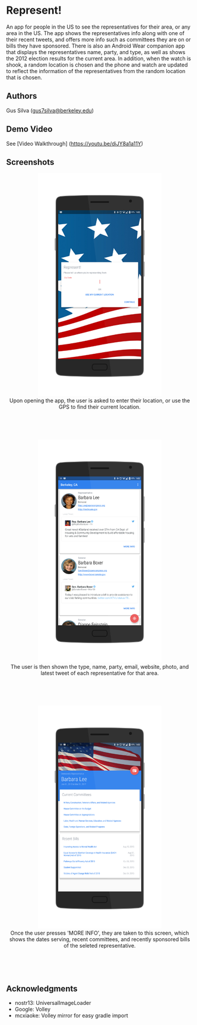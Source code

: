 # Represent!

An app for people in the US to see the representatives for their area, or any area in the US. The app shows the representatives info along with one of their recent tweets, and offers more info such as committees they are on or bills they have sponsored. There is also an Android Wear companion app that displays the representatives name, party, and type, as well as shows the 2012 election results for the current area. In addition, when the watch is shook, a random location is chosen and the phone and watch are updated to reflect the information of the representatives from the random location that is chosen.

## Authors

Gus Silva ([gus7silva@berkeley.edu](mailto:gus7silva@berkeley.edu))

## Demo Video

See [Video Walkthrough] (https://youtu.be/diJY8a1a11Y)

## Screenshots


  <p align="center">
    <img src="screenshots/screen1.png" height="600" alt="Screenshot"/>
    <br>
    Upon opening the app, the user is asked to enter their location, or use the GPS to find their current location.<br>
  </p> <br><br><br>
  
  <p align="center">
    <img src="screenshots/screen2.png" height="600" alt="Screenshot"/>
    <br>
    The user is then shown the type, name, party, email, website, photo, and latest tweet of each representative for that area.<br>
  </p><br><br><br>
  
  <p align="center">
    <img src="screenshots/screen3.png" height="600" alt="Screenshot"/>
    <br>
    Once the user presses 'MORE INFO', they are taken to this screen, which shows the dates serving, recent committees, and recently sponsored bills of the seleted representative. <br>
  </p><br><br><br>

## Acknowledgments

* nostr13:  UniversalImageLoader
* Google: Volley
* mcxiaoke: Volley mirror for easy gradle import
